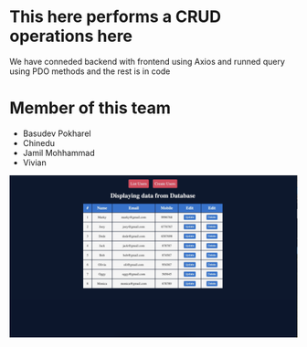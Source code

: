# This here performs a CRUD operations here

We have conneded backend with frontend using Axios
and runned query using PDO methods and the rest is in code

# Member of this team

- Basudev Pokharel
- Chinedu
- Jamil Mohhammad
- Vivian

![Output Image](output.png)
